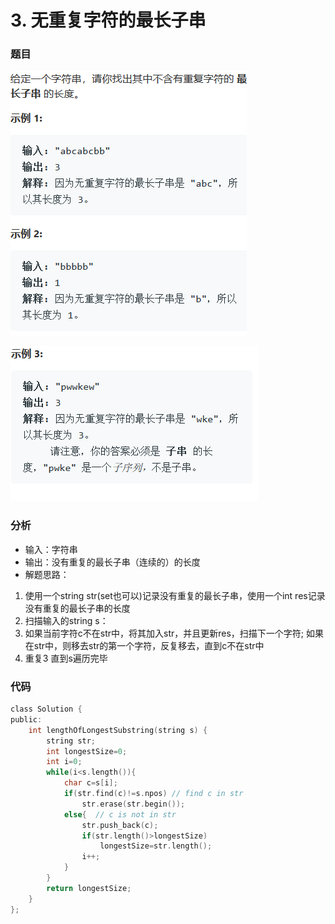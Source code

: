 # 3. 无重复字符的最长子串

### 题目

![](../.gitbook/assets/tu-pian%20%281%29.png)

![](../.gitbook/assets/tu-pian%20%284%29.png)

### 分析

* 输入：字符串
* 输出：没有重复的最长子串（连续的）的长度
* 解题思路：

1. 使用一个string str\(set也可以\)记录没有重复的最长子串，使用一个int res记录没有重复的最长子串的长度
2. 扫描输入的string s：
3. 如果当前字符c不在str中，将其加入str，并且更新res，扫描下一个字符; 如果在str中，则移去str的第一个字符，反复移去，直到c不在str中
4. 重复3 直到s遍历完毕



### 代码

```c
class Solution {
public:
    int lengthOfLongestSubstring(string s) {
        string str;
        int longestSize=0;
        int i=0;
        while(i<s.length()){
            char c=s[i]; 
            if(str.find(c)!=s.npos) // find c in str         
                str.erase(str.begin());      
            else{  // c is not in str 
                str.push_back(c);
                if(str.length()>longestSize)
                    longestSize=str.length();
                i++;
            }
        }
        return longestSize;
    }
};
```




